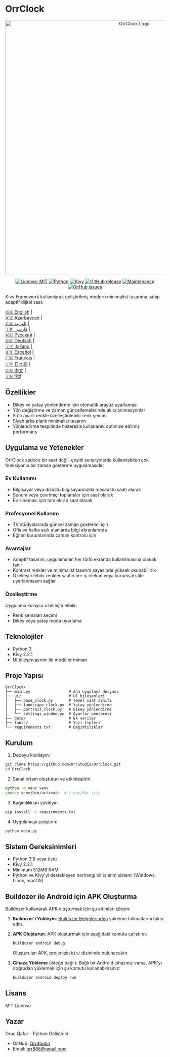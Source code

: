 # OrrClock

<div align="center">
  <img src="https://github.com/user-attachments/assets/83289c8e-472e-44d9-8bc7-eb27bec46763" alt="OrrClock Logo" width="800"/>
</div>

<div align="center">
  
[![License: MIT](https://img.shields.io/badge/License-MIT-yellow.svg)](https://opensource.org/licenses/MIT)
[![Python](https://img.shields.io/badge/Python-3.8%2B-blue)](https://www.python.org/)
[![Kivy](https://img.shields.io/badge/Kivy-2.2.1-brightgreen)](https://kivy.org/)
[![GitHub release](https://img.shields.io/badge/Release-v1.0.0-blue)](https://github.com/OrrStudio/OrrClock/releases)
[![Maintenance](https://img.shields.io/badge/Maintained%3F-yes-green.svg)](https://github.com/OrrStudio/OrrClock/graphs/commit-activity)
[![GitHub issues](https://img.shields.io/github/issues/OrrStudio/OrrClock)](https://github.com/OrrStudio/OrrClock/issues)

</div>

Kivy Framework kullanılarak geliştirilmiş modern minimalist tasarıma sahip adaptif dijital saat.

[🇬🇧 English](../README.md) |  
[🇦🇿 Azərbaycan](README.az.md) |  
[🇸🇦 العربية](README.ar.md) |  
[🇮🇷 فارسی](README.fa.md) |  
[🇷🇺 Русский](README.ru.md) |  
[🇩🇪 Deutsch](README.de.md) |  
[🇮🇹 Italiano](README.it.md) |  
[🇪🇸 Español](README.es.md) |  
[🇫🇷 Français](README.fr.md) |  
[🇯🇵 日本語](README.ja.md) |  
[🇨🇳 中文](README.zh.md) |  
[🇮🇳 हिंदी](README.hi.md)

## Özellikler

- Dikey ve yatay yönlendirme için otomatik arayüz uyarlaması
- Yön değiştirme ve zaman güncellemelerinde akıcı animasyonlar
- 9 ön ayarlı renkle özelleştirilebilir renk şeması
- Siyah arka planlı minimalist tasarım
- Yönlendirme tespitinde histerezis kullanarak optimize edilmiş performans

## Uygulama ve Yetenekler

OrrClock sadece bir saat değil, çeşitli senaryolarda kullanılabilen çok fonksiyonlu bir zaman gösterme uygulamasıdır:

### Ev Kullanımı
- Bilgisayar veya dizüstü bilgisayarınızda masaüstü saati olarak
- Sunum veya çevrimiçi toplantılar için saat olarak
- Ev sineması için tam ekran saat olarak

### Profesyonel Kullanım
- TV stüdyolarında güncel zaman gösterimi için
- Ofis ve halka açık alanlarda bilgi ekranlarında
- Eğitim kurumlarında zaman kontrolü için

### Avantajlar
- Adaptif tasarım, uygulamanın her türlü ekranda kullanılmasına olanak tanır
- Kontrast renkler ve minimalist tasarım sayesinde yüksek okunabilirlik
- Özelleştirilebilir renkler saatin her iç mekan veya kurumsal stile uyarlanmasını sağlar

### Özelleştirme
Uygulama kolayca özelleştirilebilir:
- Renk şemaları seçimi
- Dikey veya yatay moda uyarlama

## Teknolojiler

- Python 3
- Kivy 2.2.1
- UI bileşen ayrımı ile modüler mimari

## Proje Yapısı

```
OrrClock/
├── main.py                 # Ana uygulama dosyası
├── ui/                     # UI bileşenleri
│   ├── base_clock.py       # Temel saat sınıfı
│   ├── landscape_clock.py  # Yatay yönlendirme
│   ├── portrait_clock.py   # Dikey yönlendirme
│   └── settings_window.py  # Ayarlar penceresi
├── data/                   # Ek veriler
├── fonts/                  # Yazı tipleri
└── requirements.txt        # Bağımlılıklar
```

## Kurulum

1. Depoyu klonlayın:
```bash
git clone https://github.com/OrrStudio/OrrClock.git
cd OrrClock
```

2. Sanal ortam oluşturun ve etkinleştirin:
```bash
python -m venv venv
source venv/bin/activate  # Linux/Mac için
```

3. Bağımlılıkları yükleyin:
```bash
pip install -r requirements.txt
```

4. Uygulamayı çalıştırın:
```bash
python main.py
```

## Sistem Gereksinimleri

- Python 3.8 veya üstü
- Kivy 2.2.1
- Minimum 512MB RAM
- Python ve Kivy'yi destekleyen herhangi bir işletim sistemi (Windows, Linux, macOS)

## Buildozer ile Android için APK Oluşturma

Buildozer kullanarak APK oluşturmak için şu adımları izleyin:

1. **Buildozer'i Yükleyin**:
   [Buildozer Belgelerinden](https://buildozer.readthedocs.io/en/latest/installation.html) yükleme talimatlarını takip edin.

2. **APK Oluşturun**:
   APK oluşturmak için aşağıdaki komutu çalıştırın:
   ```bash
   buildozer android debug
   ```
   Oluşturulan APK, projenizin `bin/` dizininde bulunacaktır.

3. **Cihaza Yükleme** (isteğe bağlı):
   Bağlı bir Android cihazınız varsa, APK'yı doğrudan yüklemek için şu komutu kullanabilirsiniz:
   ```bash
   buildozer android deploy run
   ```

## Lisans

MIT License

## Yazar

Oruc Qafar - Python Geliştirici
- GitHub: [OrrStudio](https://github.com/OrrStudio)
- Email: orr888@gmail.com
